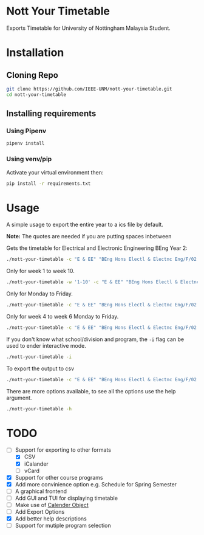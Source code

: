 # Nott Your Timetable
Exports Timetable for University of Nottingham Malaysia Student.

# Installation
## Cloning Repo
``` sh
git clone https://github.com/IEEE-UNM/nott-your-timetable.git
cd nott-your-timetable
```
## Installing requirements
### Using Pipenv
``` sh
pipenv install
```
### Using venv/pip
Activate your virtual environment then:
``` sh
pip install -r requirements.txt
```

# Usage
A simple usage to export the entire year to a ics file by default.

**Note:** The quotes are needed if you are putting spaces inbetween

Gets the timetable for Electrical and Electronic Engineering BEng Year 2:

```sh
./nott-your-timetable -c "E & EE" "BEng Hons Electl & Electnc Eng/F/02 - H603 Electrical and Electronic Engineering"
```

Only for week 1 to week 10.

```sh
./nott-your-timetable -w '1-10' -c "E & EE" "BEng Hons Electl & Electnc Eng/F/02 - H603 Electrical and Electronic Engineering"
```

Only for Monday to Friday.

```sh
./nott-your-timetable -c "E & EE" "BEng Hons Electl & Electnc Eng/F/02 - H603 Electrical and Electronic Engineering" -d 1-5
```

Only for week 4 to week 6 Monday to Friday.

```sh
./nott-your-timetable -c "E & EE" "BEng Hons Electl & Electnc Eng/F/02 - H603 Electrical and Electronic Engineering" -d '4, 5, 6' -w 1-5
```

If you don't know what school/division and program, the `-i` flag can be used to ender interactive mode.

```sh
./nott-your-timetable -i
```

To export the output to csv
```sh
./nott-your-timetable -c "E & EE" "BEng Hons Electl & Electnc Eng/F/02 - H603 Electrical and Electronic Engineering" -o csv
```

There are more options available, to see all the options use the help argument.

```sh
./nott-your-timetable -h
```


# TODO
  * [ ] Support for exporting to other formats
    * [x] CSV
    * [x] iCalander
    * [ ] vCard
  * [x] Support for other course programs
  * [x] Add more convinience option e.g. Schedule for Spring Semester
  * [ ] A graphical frontend
  * [ ] Add GUI and TUI for displaying timetable
  * [ ] Make use of [Calender Object](https://docs.python.org/3/library/calendar.html)
  * [ ] Add Export Options
  * [x] Add better help descriptions
  * [ ] Support for mutiple program selection
